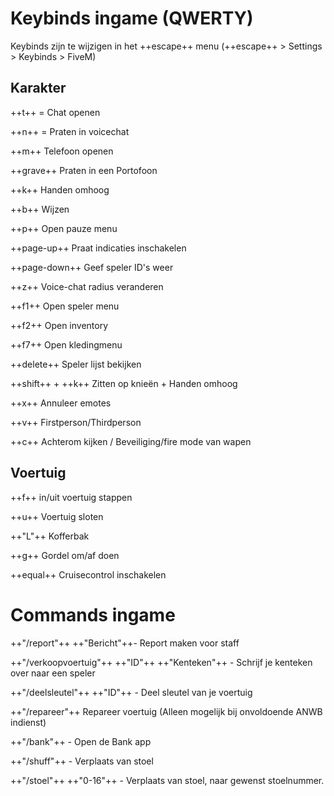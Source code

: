 # Keybinds ingame (QWERTY)
Keybinds zijn te wijzigen in het ++escape++ menu (++escape++ > Settings > Keybinds > FiveM)


## Karakter

++t++ = Chat openen

++n++ = Praten in voicechat

++m++ Telefoon openen

++grave++ Praten in een Portofoon

++k++  Handen omhoog

++b++  Wijzen

++p++ Open pauze menu

++page-up++ Praat indicaties inschakelen

++page-down++ Geef speler ID's weer

++z++ Voice-chat radius veranderen

++f1++ Open speler menu

++f2++ Open inventory

++f7++ Open kledingmenu

++delete++ Speler lijst bekijken

++shift++ + ++k++ Zitten op knieën + Handen omhoog

++x++ Annuleer emotes

++v++ Firstperson/Thirdperson

++c++ Achterom kijken / Beveiliging/fire mode van wapen


## Voertuig

++f++ in/uit voertuig stappen

++u++  Voertuig sloten

++"L"++  Kofferbak

++g++ Gordel om/af doen

++equal++  Cruisecontrol inschakelen

# Commands ingame

++"/report"++ ++"Bericht"++- Report maken voor staff

++"/verkoopvoertuig"++ ++"ID"++ ++"Kenteken"++ - Schrijf je kenteken over naar een speler

++"/deelsleutel"++ ++"ID"++ - Deel sleutel van je voertuig

++"/repareer"++ Repareer voertuig (Alleen mogelijk bij onvoldoende ANWB indienst)

++"/bank"++ - Open de Bank app

++"/shuff"++ - Verplaats van stoel

++"/stoel"++ ++"0-16"++ - Verplaats van stoel, naar gewenst stoelnummer.
